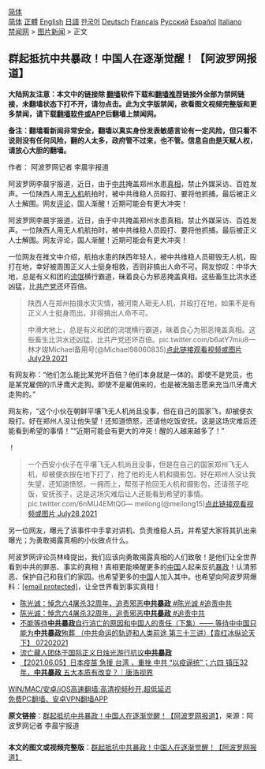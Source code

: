  <!-- 面包屑导航 --> <div class="breadcrumb"><!-- GTranslate: https://gtranslate.io/ -->  <div class="switcher notranslate">  <div class="selected">  <a href="#" onclick="return false;"> 简体</a>  </div>  <div class="option">  <a href="https://www.bannedbook.org" onclick="doGTranslate('zh-CN|zh-CN');jQuery('div.switcher div.selected a').html(jQuery(this).html());return false;" title="简体中文" class="nturl selected"> 简体</a>  <a href="https://www.bannedbook.org/zh-tw/" onclick="doGTranslate('zh-CN|zh-TW');jQuery('div.switcher div.selected a').html(jQuery(this).html());return false;" title="繁體中文" class="nturl"> 正體</a>  <a href="https://www.bannedbook.org/en/" onclick="doGTranslate('zh-CN|en');jQuery('div.switcher div.selected a').html(jQuery(this).html());return false;" title="English" class="nturl"> English</a>  <a href="https://www.bannedbook.org/ja/" onclick="doGTranslate('zh-CN|ja');jQuery('div.switcher div.selected a').html(jQuery(this).html());return false;" title="日本語" class="nturl"> 日語</a>  <a href="https://www.bannedbook.org/ko/" onclick="doGTranslate('zh-CN|ko');jQuery('div.switcher div.selected a').html(jQuery(this).html());return false;" title="한국어" class="nturl"> 한국어</a>  <a href="https://www.bannedbook.org/de/" onclick="doGTranslate('zh-CN|de');jQuery('div.switcher div.selected a').html(jQuery(this).html());return false;" title="Deutsch" class="nturl"> Deutsch</a>  <a href="https://www.bannedbook.org/fr/" onclick="doGTranslate('zh-CN|fr');jQuery('div.switcher div.selected a').html(jQuery(this).html());return false;" title="Français" class="nturl"> Français</a>  <a href="https://www.bannedbook.org/ru/" onclick="doGTranslate('zh-CN|ru');jQuery('div.switcher div.selected a').html(jQuery(this).html());return false;" title="Русский" class="nturl"> Русский</a>  <a href="https://www.bannedbook.org/es/" onclick="doGTranslate('zh-CN|es');jQuery('div.switcher div.selected a').html(jQuery(this).html());return false;" title="Español" class="nturl"> Español</a>  <a href="https://www.bannedbook.org/it/" onclick="doGTranslate('zh-CN|it');jQuery('div.switcher div.selected a').html(jQuery(this).html());return false;" title="Italiano" class="nturl"> Italiano</a>  </div>  </div>      <div class='breadcrumb-sub'><!-- Breadcrumb NavXT 6.3.0 --> <a href="https://www.bannedbook.org/" class="home">禁闻网</a> &gt; <a href="https://www.bannedbook.org/bnews/topimagenews/" class="category">图片新闻</a> &gt; 正文</div></div><h2>群起抵抗中共暴政！中国人在逐渐觉醒！【阿波罗网报道】</h2> <p class="notice"><b>大陆网友注意：本文中的链接除 <a href="https://github.com/bannedbook/fanqiang" >翻墙</a>软件下载和<a href="https://github.com/killgcd/justmysocks/blob/master/README.md">翻墙推荐</a>链接外全部为禁网链接，未翻墙状态下打不开，请勿点击。此为文字版禁闻，欲看图文视频完整版和更多禁闻，请下载<a href="https://github.com/bannedbook/fanqiang">翻墙软件或APP</a>后翻墙上禁闻网。</p><p>备注：翻墙看新闻非常安全，翻墙以真实身份发表敏感言论有一定风险，但只看不说则没有任何风险，翻的人太多，政府管不过来，也不管。信息自由是天赋人权，请放心大胆的翻墙。</b></p>  <div class="entry"> <p>作者： 阿波罗网记者 李晨宇报道</p> <p id="summary">阿波罗网李晨宇报道，近日，由于<a href="https://www.bannedbook.org/bnews/tag/%e4%b8%ad%e5%85%b1/" class="st_tag internal_tag" rel="tag" title="标签 中共 下的日志">中共</a>掩盖郑州水患<a href="https://www.bannedbook.org/bnews/tag/%e7%9c%9f%e7%9b%b8/" class="st_tag internal_tag" rel="tag" title="标签 真相 下的日志">真相</a>，禁止外媒采访、百姓发声。一位陕西人用<a href="https://www.bannedbook.org/bnews/tag/%e6%97%a0%e4%ba%ba%e6%9c%ba/" class="st_tag internal_tag" rel="tag" title="标签 无人机 下的日志">无人机</a>航拍时，被中共维稳人员殴打、要将他抓捕，最后被正义人士解围。网友<span class='wp_keywordlink_affiliate'><a href="https://www.bannedbook.org/bnews/comments/" title="新闻评论" target="_blank">评论</a></span>，国人渐醒！近期可能会有更大冲突！</p> <p>阿波罗网李晨宇报道，近日，由于中共掩盖郑州水患真相，禁止外媒采访、百姓发声。一位陕西人用无人机航拍时，被中共维稳人员殴打、要将他抓捕，最后被正义人士解围。网友评论，国人渐醒！近期可能会有更大冲突！</p>  <p>一位网友在推文中介绍，航拍水患的陕西年轻人，被中共维稳人员砸毁无人机，殴打在地，幸好被周围正义人士挺身相救，否则非搞出人命不可。网友惊叹：中华大地，总是有义和团的<span class='wp_keywordlink'><a href="https://www.bannedbook.org/forum11/topic282.html" title="禁片：评中国共产党的流氓本性" target="_blank">流氓</a></span>横行霸道，昧着良心为邪恶掩盖真相。这些畜生比洪水还凶猛，比<a href="https://www.bannedbook.org/bnews/tag/%e5%85%b1%e4%ba%a7%e5%85%9a/" class="st_tag internal_tag" rel="tag" title="标签 共产党 下的日志">共产党</a>还坏百倍。</p> <blockquote><p>陕西人在郑州拍摄水灾灾情，被河南人砸无人机，并殴打在地，如果不是有正义人士挺身而出，非得搞出人命不可。</p> <p>中滑大地上，总是有义和团的流氓横行霸道，昧着良心为邪恶掩盖真相。这些畜生比洪水还凶猛，比共产党还坏百倍。pic.twitter.com/b6atY7miu8—林才竣Michael备用号(@Michael98060835)<a href="https://twitter.com/Michael98060835/status/1420534841414610946?ref_src=twsrc%5Etfw">点此链接观看视频或图片 July29,2021</a></p> </blockquote> <p>有网友称：“他们怎么能比某党坏百倍？他们本身就是一体的。即使不是党员，也是某党雇佣的爪牙鹰犬走狗。即使不是雇佣来的，也是被洗脑志愿来充当爪牙鹰犬走狗的。”</p> <p>网友称，“这个小伙在朝鲜平壤飞无人机尚且没事，但在自己的国家飞，却被便衣殴打。好在郑州人没让他失望！还知道愤怒，还请他吃饭安抚。这是这场灾难后还能看到希望的事情！”“近期可能会有更大的冲突！醒的人越来越多了！”</p> <p>！</p>  <blockquote><p>一个西安小伙子在平壤飞无人机尚且没事，但是在自己的国家郑州飞无人机，却被便衣按在地下打了，抢了他的无人机和摄影包。好在郑州人没让我失望，还知道愤怒，一拥而上，帮孩子抢回无人机和摄影包，还请孩子吃饭，安抚孩子，这是这场灾难后让人还能看到希望的事情。pic.twitter.com/6nMU4EMtQG— meilong(@meilong15)<a href="https://twitter.com/meilong15/status/1420481008290258947?ref_src=twsrc%5Etfw">点此链接观看视频或图片 July28,2021</a></p></blockquote> <p>另一位网友，曝光了该事件中手拿对讲机、负责维稳人员，并希望大家将其扒出来曝光；为勇敢揭露真相的小伙做点什么。</p> <p>阿波罗网评论员林峰提出，我们应该向勇敢揭露真相的人们致敬！是他们让全世界看到中共的罪恶、事实的真相！真相更能唤醒更多的<span class='wp_keywordlink_affiliate'><a href="https://www.bannedbook.org/" title="中国" target="_blank">中国</a></span>人起来反抗<span class='wp_keywordlink'><a href="https://www.bannedbook.org/forum11/topic276.html" title="禁片：评中国共产党的暴政" target="_blank">暴政</a></span>！认清邪恶、保护自己和我们的家园。也希望更多的<a href="https://www.bannedbook.org/bnews/tag/%E4%B8%AD%E5%9B%BD/" class="st_tag internal_tag" rel="tag" title="标签 中国 下的日志">中国</a>人加入其中。也希望向阿波罗网爆料：<a href="/cdn-cgi/l/email-protection" data-cfemail="c7a6a5a8abb2a8a5ab87a0aaa6aeabe9a4a8aa">[email&#160;protected]</a>，让全世界看到事实真相！</p>  <ul class='op-related-articles' title='相关阅读'> <li><a href='https://www.bannedbook.org/bnews/bannedvideo/20210722/1591746.html' target='_blank'>陈光诚：悼念六4屠杀32周年，追责邪恶<b>中共暴政</b> #陈光诚 #追责中共</a></li> <li><a href='https://www.bannedbook.org/bnews/bannedvideo/20210722/1591729.html' target='_blank'>陈光诚：悼念六4屠杀32周年，追责邪恶<b>中共暴政</b> #追责中共</a></li> <li><a href='https://www.bannedbook.org/bnews/comments/20210720/1590701.html' target='_blank'>不能等待<b>中共暴政</b>自行消亡的原因和中国人的责任（下集）—— 等待中中国只能为<b>中共暴政</b>殉葬 （中共命运的轨迹和人类前途  第三十三讲）【袁红冰纵论天下】 07202021</a></li> <li><a href='https://www.bannedbook.org/bnews/renquan/xizang/20210719/1590166.html' target='_blank'>流亡藏人团体于国际正义日烛光游行抗议<b>中共暴政</b></a></li> <li><a href='https://www.bannedbook.org/bnews/bannedvideo/20210714/1589292.html' target='_blank'>【2021.06.05】日本疫苗 急援 台湾 ，重挫 中共 “以疫逼统”；六四 镇压32年，<b>中共暴政</b> 五大本质有改变？｜唐浩视界</a></li> </ul> <p class="texttj"> <a href="https://github.com/bannedbook/fanqiang/wiki/V2ray%E6%9C%BA%E5%9C%BA" target="_blank">WIN/MAC/安卓/iOS高速翻墙:高清视频秒开,超低延迟</a><br/> <a href="https://github.com/bannedbook/fanqiang/wiki/%E7%A6%81%E9%97%BB%E7%BD%91%E5%AE%89%E5%8D%93%E7%BF%BB%E5%A2%99%E6%96%B0%E9%97%BBAPP" target="_blank">免费PC翻墙、安卓VPN翻墙APP</a></p><p> <b>原文链接</b>：<a class="src_link" href="https://www.aboluowang.com/2021/0729/1625564.html" target="_blank">群起抵抗中共暴政！中国人在逐渐觉醒！【阿波罗网报道】</a>，来源：阿波罗网记者 李晨宇报道 </p><a name='sharetosocial'></a>  <div style="margin-bottom:5px;padding-bottom:5px;clear:both"> <div id="archive-pix-1" class="banner-ads"> <!-- AuctionX Display platform tag START --> <div id="26318x728x90x621x_ADSLOT2" clicktrack="%%CLICK_URL_ESC%%"></div> <!-- AuctionX Display platform tag END --> </div> <div id="archive-pix-2" class="banner-ads"> <!-- AuctionX Display platform tag START --> <div id="26315x300x250x621x_ADSLOT2" clicktrack="%%CLICK_URL_ESC%%"></div> <!-- AuctionX Display platform tag END --> </div> </div>  <div id="archive-pix-1" class="banner-ads"> <!-- AuctionX Display platform tag START --> <div id="26318x728x90x621x_ADSLOT3" clicktrack="%%CLICK_URL_ESC%%"></div> <!-- AuctionX Display platform tag END --> </div> <div><b>本文的图文或视频完整版</b>：<a href='https://www.bannedbook.org/bnews/topimagenews/20210729/1596290.html'>群起抵抗中共暴政！中国人在逐渐觉醒！【阿波罗网报道】</a></div>  </div><!--END ENTRY--> 